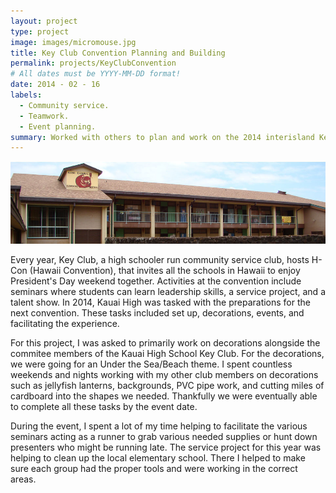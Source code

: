```yaml
---
layout: project
type: project
image: images/micromouse.jpg
title: Key Club Convention Planning and Building
permalink: projects/KeyClubConvention
# All dates must be YYYY-MM-DD format!
date: 2014 - 02 - 16
labels:
  - Community service.
  - Teamwork.
  - Event planning.
summary: Worked with others to plan and work on the 2014 interisland Key Club convention on Kauai along with my other club members.
---
```


<div class="ui small rounded images">
  <img class="ui image" src="../images/kingk.jpg">
</div>

Every year, Key Club, a high schooler run community service club, hosts H-Con (Hawaii Convention), that invites all the schools in Hawaii to enjoy President's Day weekend together. Activities at the convention include seminars where students can learn leadership skills, a service project, and a talent show. In 2014, Kauai High was tasked with the preparations for the next convention. These tasks included set up, decorations, events, and facilitating the experience.  

For this project, I was asked to primarily work on decorations alongside the commitee members of the Kauai High School Key Club. For the decorations, we were going for an Under the Sea/Beach theme. I spent countless weekends and nights working with my other club members on decorations such as jellyfish lanterns, backgrounds, PVC pipe work, and cutting miles of cardboard into the shapes we needed. Thankfully we were eventually able to complete all these tasks by the event date. 

 During the event, I spent a lot of my time helping to facilitate the various seminars acting as a runner to grab various needed supplies or hunt down presenters who might be running late. The service project for this year was helping to clean up the local elementary school. There I helped to make sure each group had the proper tools and were working in the correct areas.




